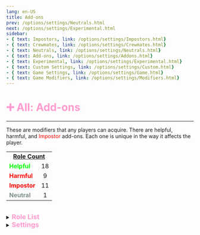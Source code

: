 ```yaml
---
lang: en-US
title: Add-ons
prev: /options/settings/Neutrals.html
next: /options/settings/Experimental.html
sidebar: 
- { text: Impostors, link: /options/settings/Impostors.html}
- { text: Crewmates, link: /options/settings/Crewmates.html} 
- { text: Neutrals, link: /options/settings/Neutrals.html}
- { text: Add-ons, link: /options/settings/Addons.html}
- { text: Experimental, link: /options/settings/Experimental.html}
- { text: Custom Settings, link: /options/settings/Custom.html}
- { text: Game Settings, link: /options/settings/Game.html}
- { text: Game Modifiers, link: /options/settings/Modifiers.html}
---
```


# <font color="#ff9ace">➕ <b>All: Add-ons</b></font> <Badge text="Total: 39" type="tip" vertical="middle"/>
---

These are modifiers that any players can acquire. There are helpful, harmful, and <font color=red>Impostor</font> add-ons. Each one is unique in the way it affects the player. 

<table>
<tr >
<td colspan="2" align="center"><b><u>Role Count</u></b></td>
</tr>
<tr>
<td><font color=#00ff00><b>Helpful</b></font></td>
<td align="center">18</td>
</tr>
<tr>
<td><font color=red><b>Harmful</b></font></td>
<td align="center">9</td>
</tr>
<tr>
<td><font color=red><b>Impostor</b></font></td>
<td align="center">11</td>
</tr>
<tr>
<td><font color=#7f8c8d><b>Neutral</b></font></td>
<td align="center">1</td>
</tr>
</table>
<br>

<details>
<summary><font color=#ff9ace size='4em'><b>Role List</b><br></font></summary> 
<br>

<details>
<summary><font color=#ff9ace>A</font></summary>
<br>

<font color=#00ff00><b>Helpful</b></font>: [Antidote](/options/addons/helpful/Antidote) | [Autopsy](/options/addons/helpful/Autopsy) <br>
<font color=#ff0000><b>Harmful</b></font>: [Avenger](/options/addons/harmful/Avenger)
</details>
<br>
<details>
<summary><font color=#ff9ace>B</font></summary>
<br>

<font color=#00ff00><b>Helpful</b></font>: [Bait](/options/addons/helpful/Bait) | [Beartrap](/options/addons/helpful/Beartrap) | [Burst](/options/addons/helpful/Burst) <br>
<font color=#ff0000><b>Harmful</b></font>: [Bewilder](/options/addons/harmful/Bewilder)
</details>
<br>
<details>
<summary><font color=#ff9ace>C</font></summary>
<br>

N/A
</details>
<br>
<details>
<summary><font color=#ff9ace>D</font></summary>
<br>

<font color=#00ff00><b>Helpful</b></font>: [Double Shot](/options/addons/helpful/DoubleShot) <br>
<font color=#ff0000><b>Harmful</b></font>: [Diseased](/options/addons/harmful/Diseased) | [Disregarded](/options/addons/harmful/Disregarded)
</details>
<br>
<details>
<summary><font color=#ff9ace>E</font></summary>

N/A
</details>
<br>
<details>
<summary><font color=#ff9ace>F</font></summary>

N/A
</details>
<br>
<details>
<summary><font color=#ff9ace>G</font></summary>
<br>

<font color=#00ff00><b>Helpful</b></font>: [Glow](/options/addons/helpful/Glow) | [Gravestone](/options/addons/helpful/Gravestone)
<font colot=red><b>Harmful</b></font>: [Ghoul](/options/addons/harmful/Ghoul)
</details>
<br>
<details>
<summary><font color=#ff9ace>H</font></summary>
<br>

N/A
</details>
<br>
<details>
<summary><font color=#ff9ace>I</font></summary>
<br>

N/A
</details>
<br>
<details>
<summary><font color=#ff9ace>J</font></summary>

N/A
</details>
<br>
<details>
<summary><font color=#ff9ace>K</font></summary>

N/A
</details>
<br>
<details>
<summary><font color=#ff9ace>L</font></summary>
<br>

<font color=#00ff00><b>Helpful</b></font>: [Lazy](/options/addons/helpful/Lazy) | [Lighter](/options/addons/helpful/Lighter) | [Loyal](/options/addons/helpful/Loyal) | [Lucky](/options/addons/helpful/Lucky) <br>
<font color=red><b>Impostor</b></font>: [LastImpostor](/options/addons/impostor/LastImpostor) <br>
<font color=#7f8c8d><b>Neutral</b></font>: [Lovers](/options/addons/neutral/Lovers)
</details>
<br>
<details>
<summary><font color=#ff9ace>M</font></summary>
<br>

<font color=red><b>Impostor</b></font>: [Madmate](/options/addons/impostor/Madmate) | [Mare](/options/addons/impostor/Mare) | [Mimic](/options/addons/impostor/Mimic)
</details>
<br>
<details>
<summary><font color=#ff9ace>N</font></summary>
<br>

<font color=#00ff00><b>Helpful</b></font>: [Necroview](/options/addons/helpful/Necroview)
</details>
<br>
<details>
<summary><font color=#ff9ace>O</font></summary>

<font color=#ff0000><b>Harmful</b></font>: [Oblivious](/options/addons/harmful/Oblivious)
</details>
<br>
<details>
<summary><font color=#ff9ace>P</font></summary>

N/A
</details>
<br>
<details>
<summary><font color=#ff9ace>Q</font></summary>
<br>

N/A
</details>
<br>
<details>
<summary><font color=#ff9ace>R</font></summary>
<br>

<font color=#00ff00><b>Helpful</b></font>: [Reach](/options/addons/helpful/Reach) <br>
<font color=#ff0000><b>Harmful</b></font>: [Rascal](/options/addons/harmful/Rascal)
</details>
<br>
<details>
<summary><font color=#ff9ace>S</font></summary>
<br>

<font color=#00ff00><b>Helpful</b></font>: [Schizophrenic](/options/addons/helpful/Schizophrenic) | [Seer](/options/addons/helpful/Seer) <br>
<font color=red><b>Impostor</b></font>: [Stealer](/options/addons/impostor/Stealer) | [Swift](/options/addons/impostor/Swift)
</details>
<br>
<details>
<summary><font color=#ff9ace>T</font></summary>

<font color=#00ff00><b>Helpful</b></font>: [Tiebreaker](/options/addons/helpful/Tiebreaker)
</details>
<br>
<details>
<summary><font color=#ff9ace>U</font></summary>
<br>

<font color=#ff0000><b>Harmful</b></font>: [Unlucky](/options/addons/harmful/Unlucky)
</details>
<br>
<details>
<summary><font color=#ff9ace>V</font></summary>

N/A
</details>
<br>
<details>
<summary><font color=#ff9ace>W</font></summary>

<font color=#00ff00><b>Helpful</b></font>: [Watcher](/options/addons/helpful/Watcher) <br>
<font color=#ff0000><b>Harmful</b></font>: [Workhorse](/options/addons/harmful/Workhorse)
</details>
<br>
<details>
<summary><font color=#ff9ace>X</font></summary>
N/A
</details>
<br>
<details>
<summary><font color=#ff9ace>Y</font></summary>
N/A
</details>
<br>
<details>
<summary><font color=#ff9ace>Z</font></summary>
N/A
</details>
<br>
</details>

<details>
<summary><font color=#ff9ace size='4em'><b>Settings</b></font></summary>
<br>
Below are settings to make the game more balanced based on your lobby's style of gameplay:

* Display Add-Ons next to the role name
  * <font color=green>ON</font>: Add-Ons will be displayed next to players' Roles
  * <font color=red>OFF</font>: Add-Ons will not be displayed next to players' Roles
* Players can have multiple Add-Ons
  * <font color=green>ON</font>: Players can have more than one Add-On (up to 15)
  * <font color=red>OFF</font>: Add-Ons will be handed out as they normally would
* Add Brackets To Add-Ons
  * <font color=green>ON</font>: Brackets will appear around a players’ Add-Ons for a cleaner look
  * <font color=red>OFF</font>: Add-Ons will be displayed as they normally would
</details>